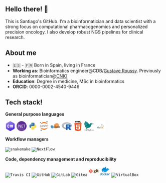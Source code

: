 ## Hello there! 👋
This is Santiago's GitHub. I'm a bioinformatician and data scientist with a strong
focus on computational pharmacogenomics and personalized precision oncology. I also develop
robust NGS pipelines for clinical research.

## About me
- :es: - :fr:  Born in Spain, living in France
- **Working as**: Bioinformatics engineer@CDB/[Gustave Roussy](https://www.gustaveroussy.fr/). Previously as bioinformatician@[CNIO](https://www.cnio.es/en/)
- **Education**: Degree in medicine, MSc in bioinformatics
- **ORCID**: 0000-0002-4540-9446

## Tech stack!

**General purpose languages**

<code><img height="32" src="https://raw.githubusercontent.com/github/explore/80688e429a7d4ef2fca1e82350fe8e3517d3494d/topics/csharp/csharp.png" alt="c#"/></code>
<code><img height="32" src="https://raw.githubusercontent.com/github/explore/93d8a67084f94b2a444e510199a6e7622e5b09a3/topics/dotnet/dotnet.png" alt="DotNET"/></code>
<code><img height="32" src="https://raw.githubusercontent.com/github/explore/80688e429a7d4ef2fca1e82350fe8e3517d3494d/topics/python/python.png" alt="Python"/></code>
<code><img height="32" src="https://raw.githubusercontent.com/github/explore/80688e429a7d4ef2fca1e82350fe8e3517d3494d/topics/jupyter-notebook/jupyter-notebook.png" alt="Jupyter Notebook"/></code>
<code><img height="32" src="https://raw.githubusercontent.com/github/explore/80688e429a7d4ef2fca1e82350fe8e3517d3494d/topics/scikit-learn/scikit-learn.png" alt="Scikit Learn"/></code>
<code><img height="32" src="https://raw.githubusercontent.com/github/explore/80688e429a7d4ef2fca1e82350fe8e3517d3494d/topics/r/r.png" alt="R"/></code>
<code><img height="32" src="https://raw.githubusercontent.com/github/explore/80688e429a7d4ef2fca1e82350fe8e3517d3494d/topics/html/html.png" alt="HTML5"/></code>
<code><img height="32" src="https://raw.githubusercontent.com/github/explore/80688e429a7d4ef2fca1e82350fe8e3517d3494d/topics/latex/latex.png" alt="LaTeX"/></code>
<code><img height="32" src="https://raw.githubusercontent.com/github/explore/80688e429a7d4ef2fca1e82350fe8e3517d3494d/topics/mysql/mysql.png" alt="MySQL"/></code>

**Workflow managers**

<code><img height="32" src="https://avatars.githubusercontent.com/u/33450111?s=200&v=4" alt="snakemake"/></code>
<code><img height="32" src="https://avatars.githubusercontent.com/u/6698688?s=280&v=4" alt="NextFlow"/></code>


**Code, dependency management and reproducibility**

<code><img height="32" src="https://cdn.worldvectorlogo.com/logos/travis-ci.svg" alt="Travis CI"/></code>
<code><img height="32" src="https://cdn3.iconfinder.com/data/icons/inficons/512/github.png" alt="GitHub"/></code>
<code><img height="32" src="https://cdn.worldvectorlogo.com/logos/gitlab.svg" alt="GitLab"/></code>
<code><img height="32" src="https://avatars.githubusercontent.com/u/12724356?s=48&v=4" alt="Gitea"/></code>
<code><img height="32" src="https://raw.githubusercontent.com/github/explore/80688e429a7d4ef2fca1e82350fe8e3517d3494d/topics/git/git.png" alt="Git"/></code>
<code><img height="32" src="https://raw.githubusercontent.com/github/explore/80688e429a7d4ef2fca1e82350fe8e3517d3494d/topics/docker/docker.png" alt="Docker"/></code>
<code><img height="32" src="https://img.utdstc.com/icon/c2f/773/c2f7733df6524599afea694769062bc12d389fb4178f8be7b644c5e802fbbc17:200" alt="VirtualBox"/></code>

